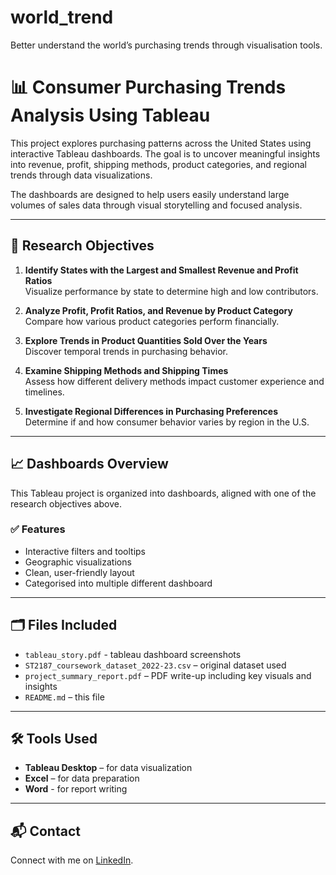 # world_trend
Better understand the world’s purchasing trends through visualisation tools.

# 📊 Consumer Purchasing Trends Analysis Using Tableau

This project explores purchasing patterns across the United States using interactive Tableau dashboards. The goal is to uncover meaningful insights into revenue, profit, shipping methods, product categories, and regional trends through data visualizations.

The dashboards are designed to help users easily understand large volumes of sales data through visual storytelling and focused analysis.

---

## 🎯 Research Objectives

1. **Identify States with the Largest and Smallest Revenue and Profit Ratios**  
   Visualize performance by state to determine high and low contributors.

2. **Analyze Profit, Profit Ratios, and Revenue by Product Category**  
   Compare how various product categories perform financially.

3. **Explore Trends in Product Quantities Sold Over the Years**  
   Discover temporal trends in purchasing behavior.

4. **Examine Shipping Methods and Shipping Times**  
   Assess how different delivery methods impact customer experience and timelines.

5. **Investigate Regional Differences in Purchasing Preferences**  
   Determine if and how consumer behavior varies by region in the U.S.

---

## 📈 Dashboards Overview

This Tableau project is organized into dashboards, aligned with one of the research objectives above.

### ✅ Features
- Interactive filters and tooltips
- Geographic visualizations
- Clean, user-friendly layout
- Categorised into multiple different dashboard

---

## 🗂️ Files Included

- `tableau_story.pdf` - tableau dashboard screenshots
- `ST2187_coursework_dataset_2022-23.csv` – original dataset used
- `project_summary_report.pdf` – PDF write-up including key visuals and insights
- `README.md` – this file

---

## 🛠️ Tools Used

- **Tableau Desktop** – for data visualization
- **Excel** – for data preparation
- **Word** - for report writing

---

## 📬 Contact

Connect with me on [LinkedIn](https://www.linkedin.com/in/wei-yew-c-a809b828a/).

